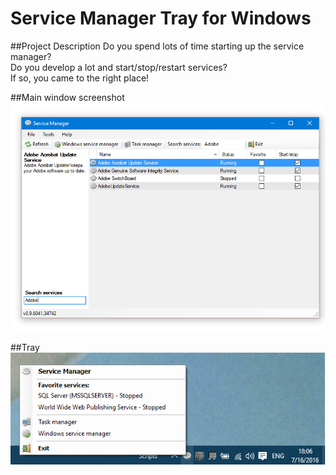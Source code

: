 # Service Manager Tray for Windows
  
##Project Description
Do you spend lots of time starting up the service manager?  
Do you develop a lot and start/stop/restart services?  
If so, you came to the right place!  

##Main window screenshot
![Main window screenshot](Artifacts/window.png)

##Tray
![Tray](Artifacts/tray.png)

